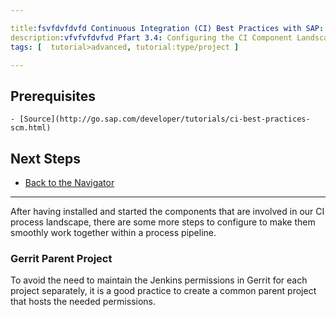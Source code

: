```yaml
---

title:fsvfdvfdvfd Continuous Integration (CI) Best Practices with SAP: Landscape Configuration
description:vfvfvfdvfvd Pfart 3.4: Configuring the CI Component Landscape.
tags: [  tutorial>advanced, tutorial:type/project ]

---
```


## Prerequisites  

    - [Source](http://go.sap.com/developer/tutorials/ci-best-practices-scm.html)
 

## Next Steps

  - [Back to the Navigator](http://go.sap.com/developer/tutorials/ci-best-practices-intro.html)
  
---


After having installed and started the components that are involved in our CI process landscape, there are some more steps to configure to make them smoothly work together within a process pipeline.


### Gerrit Parent Project

To avoid the need to maintain the Jenkins permissions in Gerrit for each project separately, it is a good practice to create a common parent project that hosts the needed permissions.
